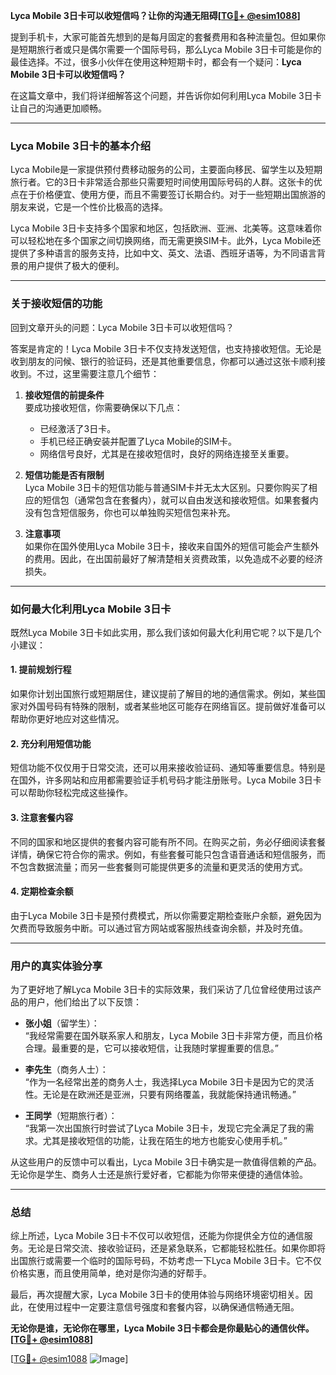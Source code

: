 **Lyca Mobile 3日卡可以收短信吗？让你的沟通无阻碍[[TG💪+ @esim1088](https://t.me/s/esim1088)]**

提到手机卡，大家可能首先想到的是每月固定的套餐费用和各种流量包。但如果你是短期旅行者或只是偶尔需要一个国际号码，那么Lyca Mobile 3日卡可能是你的最佳选择。不过，很多小伙伴在使用这种短期卡时，都会有一个疑问：**Lyca Mobile 3日卡可以收短信吗？**

在这篇文章中，我们将详细解答这个问题，并告诉你如何利用Lyca Mobile 3日卡让自己的沟通更加顺畅。

---

### Lyca Mobile 3日卡的基本介绍

Lyca Mobile是一家提供预付费移动服务的公司，主要面向移民、留学生以及短期旅行者。它的3日卡非常适合那些只需要短时间使用国际号码的人群。这张卡的优点在于价格便宜、使用方便，而且不需要签订长期合约。对于一些短期出国旅游的朋友来说，它是一个性价比极高的选择。

Lyca Mobile 3日卡支持多个国家和地区，包括欧洲、亚洲、北美等。这意味着你可以轻松地在多个国家之间切换网络，而无需更换SIM卡。此外，Lyca Mobile还提供了多种语言的服务支持，比如中文、英文、法语、西班牙语等，为不同语言背景的用户提供了极大的便利。

---

### 关于接收短信的功能

回到文章开头的问题：Lyca Mobile 3日卡可以收短信吗？

答案是肯定的！Lyca Mobile 3日卡不仅支持发送短信，也支持接收短信。无论是收到朋友的问候、银行的验证码，还是其他重要信息，你都可以通过这张卡顺利接收到。不过，这里需要注意几个细节：

1. **接收短信的前提条件**  
   要成功接收短信，你需要确保以下几点：
   - 已经激活了3日卡。
   - 手机已经正确安装并配置了Lyca Mobile的SIM卡。
   - 网络信号良好，尤其是在接收短信时，良好的网络连接至关重要。

2. **短信功能是否有限制**  
   Lyca Mobile 3日卡的短信功能与普通SIM卡并无太大区别。只要你购买了相应的短信包（通常包含在套餐内），就可以自由发送和接收短信。如果套餐内没有包含短信服务，你也可以单独购买短信包来补充。

3. **注意事项**  
   如果你在国外使用Lyca Mobile 3日卡，接收来自国外的短信可能会产生额外的费用。因此，在出国前最好了解清楚相关资费政策，以免造成不必要的经济损失。

---

### 如何最大化利用Lyca Mobile 3日卡

既然Lyca Mobile 3日卡如此实用，那么我们该如何最大化利用它呢？以下是几个小建议：

#### 1. 提前规划行程
如果你计划出国旅行或短期居住，建议提前了解目的地的通信需求。例如，某些国家对外国号码有特殊的限制，或者某些地区可能存在网络盲区。提前做好准备可以帮助你更好地应对这些情况。

#### 2. 充分利用短信功能
短信功能不仅仅用于日常交流，还可以用来接收验证码、通知等重要信息。特别是在国外，许多网站和应用都需要验证手机号码才能注册账号。Lyca Mobile 3日卡可以帮助你轻松完成这些操作。

#### 3. 注意套餐内容
不同的国家和地区提供的套餐内容可能有所不同。在购买之前，务必仔细阅读套餐详情，确保它符合你的需求。例如，有些套餐可能只包含语音通话和短信服务，而不包含数据流量；而另一些套餐则可能提供更多的流量和更灵活的使用方式。

#### 4. 定期检查余额
由于Lyca Mobile 3日卡是预付费模式，所以你需要定期检查账户余额，避免因为欠费而导致服务中断。可以通过官方网站或客服热线查询余额，并及时充值。

---

### 用户的真实体验分享

为了更好地了解Lyca Mobile 3日卡的实际效果，我们采访了几位曾经使用过该产品的用户，他们给出了以下反馈：

- **张小姐**（留学生）：  
  “我经常需要在国外联系家人和朋友，Lyca Mobile 3日卡非常方便，而且价格合理。最重要的是，它可以接收短信，让我随时掌握重要的信息。”

- **李先生**（商务人士）：  
  “作为一名经常出差的商务人士，我选择Lyca Mobile 3日卡是因为它的灵活性。无论是在欧洲还是亚洲，只要有网络覆盖，我就能保持通讯畅通。”

- **王同学**（短期旅行者）：  
  “我第一次出国旅行时尝试了Lyca Mobile 3日卡，发现它完全满足了我的需求。尤其是接收短信的功能，让我在陌生的地方也能安心使用手机。”

从这些用户的反馈中可以看出，Lyca Mobile 3日卡确实是一款值得信赖的产品。无论你是学生、商务人士还是旅行爱好者，它都能为你带来便捷的通信体验。

---

### 总结

综上所述，Lyca Mobile 3日卡不仅可以收短信，还能为你提供全方位的通信服务。无论是日常交流、接收验证码，还是紧急联系，它都能轻松胜任。如果你即将出国旅行或需要一个临时的国际号码，不妨考虑一下Lyca Mobile 3日卡。它不仅价格实惠，而且使用简单，绝对是你沟通的好帮手。

最后，再次提醒大家，Lyca Mobile 3日卡的使用体验与网络环境密切相关。因此，在使用过程中一定要注意信号强度和套餐内容，以确保通信畅通无阻。

**无论你是谁，无论你在哪里，Lyca Mobile 3日卡都会是你最贴心的通信伙伴。[[TG💪+ @esim1088](https://t.me/s/esim1088)]**

[[TG💪+ @esim1088](https://t.me/s/esim1088) ![Image](https://i.postimg.cc/4NQfJmqS/Snipaste-2025-05-13-00-14-12.png)]